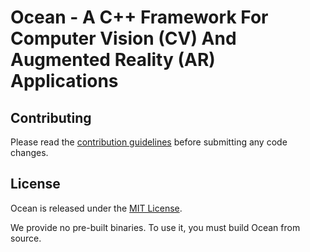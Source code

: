 # Ocean - A C++ Framework For Computer Vision (CV) And Augmented Reality (AR) Applications

## Contributing

Please read the [contribution guidelines](CONTRIBUTING.md) before submitting any code changes.

## License

Ocean is released under the [MIT License](LICENSE).

We provide no pre-built binaries. To use it, you must build Ocean from source.
